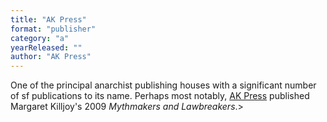 ```yaml
---
title: "AK Press"
format: "publisher"
category: "a"
yearReleased: ""
author: "AK Press"
---
```

One of the principal anarchist publishing houses with a significant number of sf publications to its name. Perhaps most notably, <a href="https://www.akpress.org/">AK Press</a> published Margaret Killjoy's 
2009 _Mythmakers and Lawbreakers_.>

